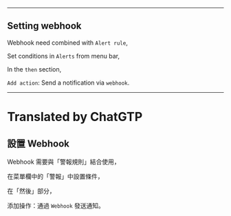 <!--HugoNoteFlag-->

---

## Setting webhook

Webhook need combined with `Alert rule`,

Set conditions in `Alerts` from menu bar,

In the `then` section,

`Add action`: Send a notification via `webhook`.

---

<!--HugoNoteZhFlag-->

# Translated by ChatGTP

## 設置 Webhook

Webhook 需要與「警報規則」結合使用，

在菜單欄中的「警報」中設置條件，

在「然後」部分，

添加操作：通過 `Webhook` 發送通知。